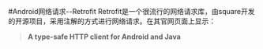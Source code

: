 #Android网络请求--Retrofit
Retrofit是一个很流行的网络请求库，由square开发的开源项目，采用注解的方式进行网络请求。在其官网页面上显示：
> **A type-safe HTTP client for Android and Java**

